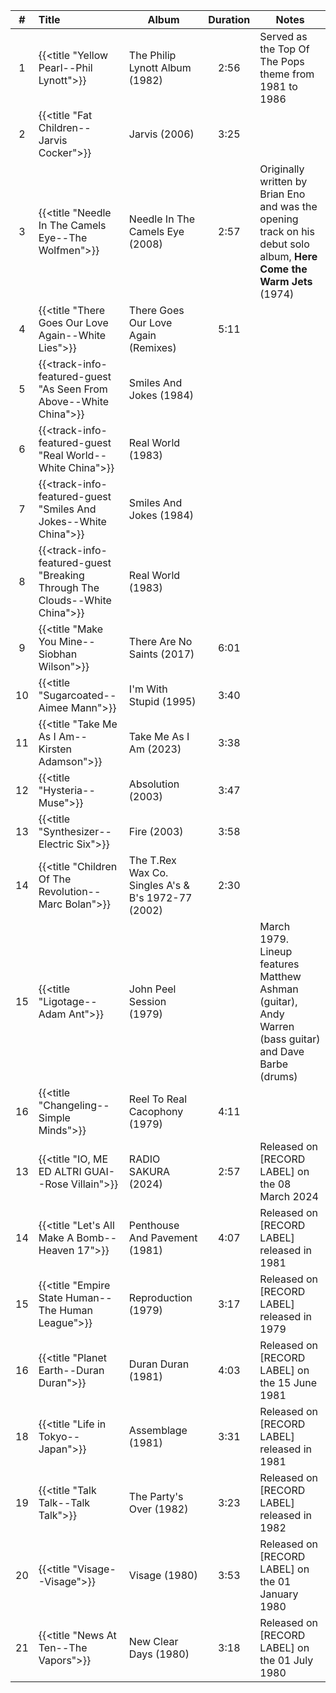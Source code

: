 | #  | Title                                                                      | Album                                              | Duration | Notes                                                                                                                 | 
|:--:|:---------------------------------------------------------------------------|----------------------------------------------------|:--------:|-----------------------------------------------------------------------------------------------------------------------|
| 1  | {{<title "Yellow Pearl--Phil Lynott">}}                                    | The Philip Lynott Album (1982)                     |   2:56   | Served as the Top Of The Pops theme from 1981 to 1986                                                                 |
| 2  | {{<title "Fat Children--Jarvis Cocker">}}                                  | Jarvis (2006)                                      |   3:25   |                                                                                                                       |
| 3  | {{<title "Needle In The Camels Eye--The Wolfmen">}}                        | Needle In The Camels Eye (2008)                    |   2:57   | Originally written by Brian Eno and was the opening track on his debut solo album, **Here Come the Warm Jets** (1974) |
| 4  | {{<title "There Goes Our Love Again--White Lies">}}                        | There Goes Our Love Again (Remixes)                |   5:11   |                                                                                                                       |
| 5  | {{<track-info-featured-guest "As Seen From Above--White China">}}          | Smiles And Jokes (1984)                            |          |                                                                                                                       |
| 6  | {{<track-info-featured-guest "Real World--White China">}}                  | Real World (1983)                                  |          |                                                                                                                       |
| 7  | {{<track-info-featured-guest "Smiles And Jokes--White China">}}            | Smiles And Jokes (1984)                            |          |                                                                                                                       |
| 8  | {{<track-info-featured-guest "Breaking Through The Clouds--White China">}} | Real World (1983)                                  |          |                                                                                                                       |
| 9  | {{<title "Make You Mine--Siobhan Wilson">}}                                | There Are No Saints (2017)                         |   6:01   |                                                                                                                       |
| 10 | {{<title "Sugarcoated--Aimee Mann">}}                                      | I'm With Stupid (1995)                             |   3:40   |                                                                                                                       |
| 11 | {{<title "Take Me As I Am--Kirsten Adamson">}}                             | Take Me As I Am (2023)                             |   3:38   |                                                                                                                       |
| 12 | {{<title "Hysteria--Muse">}}                                               | Absolution (2003)                                  |   3:47   |                                                                                                                       |
| 13 | {{<title "Synthesizer--Electric Six">}}                                    | Fire (2003)                                        |   3:58   |                                                                                                                       |
| 14 | {{<title "Children Of The Revolution--Marc Bolan">}}                       | The T.Rex Wax Co. Singles A's & B's 1972-77 (2002) |   2:30   |                                                                                                                       |
| 15 | {{<title "Ligotage--Adam Ant">}}                                           | John Peel Session (1979)                           |          | March 1979.  Lineup features Matthew Ashman (guitar), Andy Warren (bass guitar) and Dave Barbe (drums)                |
| 16 | {{<title "Changeling--Simple Minds">}}                                     | Reel To Real Cacophony (1979)                      |   4:11   |                                                                                                                       |
| 13 | {{<title "IO, ME ED ALTRI GUAI--Rose Villain">}}                           | RADIO SAKURA (2024)                                |   2:57   | Released on [RECORD LABEL] on the 08 March 2024                                                                       |
| 14 | {{<title "Let's All Make A Bomb--Heaven 17">}}                             | Penthouse And Pavement (1981)                      |   4:07   | Released on [RECORD LABEL] released in 1981                                                                           |
| 15 | {{<title "Empire State Human--The Human League">}}                         | Reproduction (1979)                                |   3:17   | Released on [RECORD LABEL] released in 1979                                                                           |
| 16 | {{<title "Planet Earth--Duran Duran">}}                                    | Duran Duran (1981)                                 |   4:03   | Released on [RECORD LABEL] on the 15 June 1981                                                                        |
| 18 | {{<title "Life in Tokyo--Japan">}}                                         | Assemblage (1981)                                  |   3:31   | Released on [RECORD LABEL] released in 1981                                                                           |
| 19 | {{<title "Talk Talk--Talk Talk">}}                                         | The Party's Over (1982)                            |   3:23   | Released on [RECORD LABEL] released in 1982                                                                           |
| 20 | {{<title "Visage--Visage">}}                                               | Visage (1980)                                      |   3:53   | Released on [RECORD LABEL] on the 01 January 1980                                                                     |
| 21 | {{<title "News At Ten--The Vapors">}}                                      | New Clear Days (1980)                              |   3:18   | Released on [RECORD LABEL] on the 01 July 1980                                                                        |
